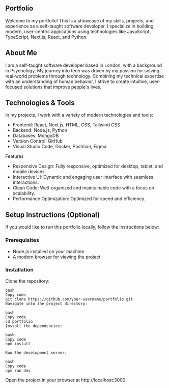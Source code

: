 ## Portfolio
Welcome to my portfolio! This is a showcase of my skills, projects, and experience as a self-taught software developer. I specialize in building modern, user-centric applications using technologies like JavaScript, TypeScript, Next.js, React, and Python.

## About Me
I am a self-taught software developer based in London, with a background in Psychology. My journey into tech was driven by my passion for solving real-world problems through technology. Combining my technical expertise with an understanding of human behavior, I strive to create intuitive, user-focused solutions that improve people's lives.

## Technologies & Tools
In my projects, I work with a variety of modern technologies and tools:

- Frontend: React, Next.js, HTML, CSS, Tailwind CSS
- Backend: Node.js, Python
- Databases: MongoDB
- Version Control: GitHub
- Visual Studio Code, Docker, Postman, Figma

Features
- Responsive Design: Fully responsive, optimized for desktop, tablet, and mobile devices.
- Interactive UI: Dynamic and engaging user interface with seamless interactions.
- Clean Code: Well-organized and maintainable code with a focus on scalability.
- Performance Optimization: Optimized for speed and efficiency.

## Setup Instructions (Optional)
If you would like to run this portfolio locally, follow the instructions below:

### Prerequisites
- Node.js installed on your machine
- A modern browser for viewing the project

### Installation
Clone the repository:
```
bash
Copy code
git clone https://github.com/your-username/portfolio.git
Navigate into the project directory:

bash
Copy code
cd portfolio
Install the dependencies:

bash
Copy code
npm install

Run the development server:

bash
Copy code
npm run dev
```

Open the project in your browser at http://localhost:3000.